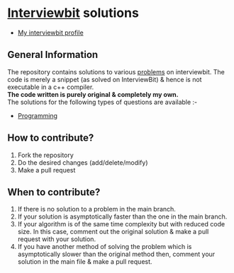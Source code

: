 # [Interviewbit](https://www.interviewbit.com) solutions
* [My interviewbit profile](https://www.interviewbit.com/profile/royalpranjal)

## General Information
The repository contains solutions to various [problems](https://www.interviewbit.com/dashboard/) on interviewbit. The code is merely a snippet (as solved on InterviewBit) & hence is not executable in a c++ compiler.
<br/>
**The code written is purely original & completely my own.**
<br/>
The solutions for the following types of questions are available :-

* [Programming](https://www.interviewbit.com/courses/programming/)

## How to contribute?

1. Fork the repository 
2. Do the desired changes (add/delete/modify)
3. Make a pull request

## When to contribute?

1. If there is no solution to a problem in the main branch.
2. If your solution is asymptotically faster than the one in the main branch.
3. If your algorithm is of the same time complexity but with reduced code size. In this case, comment out the original solution & make a pull request with your solution.
4. If you have another method of solving the problem which is asymptotically slower than the original method then, comment your solution in the main file & make a pull request.

